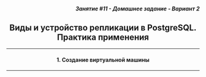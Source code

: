 <div align="right"><h5> Занятие #11 - Домашнее задание - Вариант 2</h5></div>


<div align="center"><h2>Виды и устройство репликации в PostgreSQL. Практика применения</h2></div>

***
<div align="center"><h4>1. Создание виртуальной машины</h4></div>

***